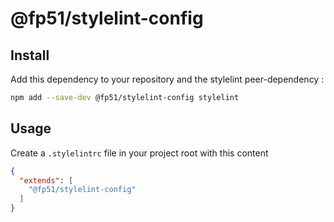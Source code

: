 # @fp51/stylelint-config

## Install

Add this dependency to your repository and the stylelint peer-dependency :

```bash
npm add --save-dev @fp51/stylelint-config stylelint
```

## Usage

Create a `.stylelintrc` file in your project root with this content

```json
{
  "extends": [
    "@fp51/stylelint-config"
  ]
}
```

